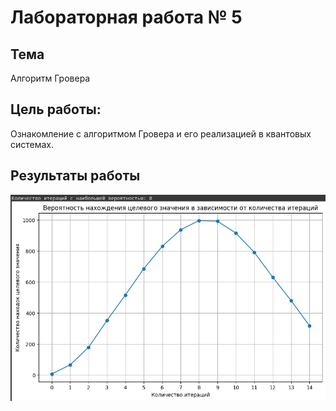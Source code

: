 # Лабораторная работа № 5

## Тема
Алгоритм Гровера

## Цель работы:
Ознакомление с алгоритмом Гровера и его реализацией в квантовых системах.

## Результаты работы
![image](../../images/lab5_img.png)
